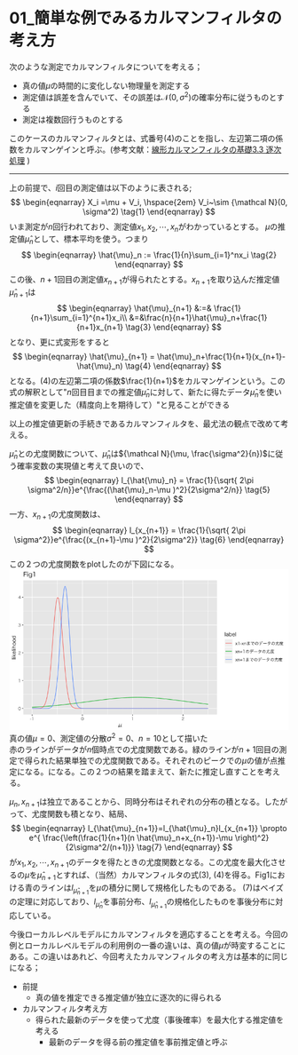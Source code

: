 <script async src="https://cdn.jsdelivr.net/npm/mathjax@3/es5/tex-chtml.js" id="MathJax-script"></script>
# 01_簡単な例でみるカルマンフィルタの考え方

次のような測定でカルマンフィルタについてを考える；  

- 真の値$\mu$の時間的に変化しない物理量を測定する
- 測定値は誤差を含んでいて、その誤差は${\mathcal N}(0, \sigma^2)$の確率分布に従うものとする
- 測定は複数回行うものとする

このケースのカルマンフィルタとは、式番号(4)のことを指し、左辺第二項の係数をカルマンゲインと呼ぶ。(参考文献：[線形カルマンフィルタの基礎3.3 逐次処理]  )

[線形カルマンフィルタの基礎3.3 逐次処理]:https://www.jstage.jst.go.jp/article/sicejl/56/9/56_632/_pdf


---

上の前提で、$i$回目の測定値は以下のように表される;
$$
\begin{eqnarray}
X_i =\mu + V_i,  \hspace{2em}   V_i~\sim {\mathcal N}(0, \sigma^2)  \tag{1}
\end{eqnarray}
$$
いま測定が$n$回行われており、測定値$x_1, x_2,\cdots, x_n$がわかっているとする。 $\mu$の推定値$\hat{\mu}_n$として、標本平均を使う。つまり
$$
\begin{eqnarray}
\hat{\mu}_n := \frac{1}{n}\sum_{i=1}^nx_i  \tag{2}
\end{eqnarray}
$$
この後、$n+1$回目の測定値$x_{n+1}$が得られたとする。$x_{n+1}$を取り込んだ推定値$\hat{\mu}_{n+1}$は
$$
\begin{eqnarray}
\hat{\mu}_{n+1} &:=& \frac{1}{n+1}\sum_{i=1}^{n+1}x_i\\
                 &=&\frac{n}{n+1}\hat{\mu}_n+\frac{1}{n+1}x_{n+1}  \tag{3}
\end{eqnarray}
$$
となり、更に式変形をすると
$$
\begin{eqnarray}
\hat{\mu}_{n+1} = \hat{\mu}_n+\frac{1}{n+1}(x_{n+1}-\hat{\mu}_n) \tag{4}
\end{eqnarray}
$$
となる。(4)の左辺第二項の係数$\frac{1}{n+1}$をカルマンゲインという。この式の解釈として"$n$回目目までの推定値$\hat{\mu}_n$に対して、新たに得たデータ$\hat{\mu}_n$を使い推定値を変更した（精度向上を期待して）"と見ることができる

以上の推定値更新の手続きであるカルマンフィルタを、最尤法の観点で改めて考える。

$\hat{\mu}_{n}$との尤度関数について、$\hat{\mu}_{n}$は${\mathcal N}(\mu, \frac{\sigma^2}{n})$に従う確率変数の実現値と考えて良いので、
$$
\begin{eqnarray}
l_{\hat{\mu}_n} = \frac{1}{\sqrt{ 2\pi \sigma^2/n}}e^{\frac{(\hat{\mu}_n-\mu )^2}{2\sigma^2/n}} \tag{5}
\end{eqnarray}
$$
一方、$x_{n+1}$の尤度関数は、
$$
\begin{eqnarray}
l_{x_{n+1}} = \frac{1}{\sqrt{ 2\pi \sigma^2}}e^{\frac{(x_{n+1}-\mu )^2}{2\sigma^2}} \tag{6}
\end{eqnarray}
$$
この２つの尤度関数をplotしたのが下図になる。
![a](01_Kalman_filter_fig1.png)
真の値$\mu=0$、測定値の分散$\sigma^2=0$、$n=10$として描いた  
赤のラインがデータが$n$個時点での尤度関数である。緑のラインが$n+1$回目の測定で得られた結果単独での尤度関数である。それぞれのピークでの$\mu$の値が点推定になる。になる。この２つの結果を踏まえて、新たに推定し直すことを考える。

$\mu_{n},x_{n+1}$は独立であることから、同時分布はそれぞれの分布の積となる。したがって、尤度関数も積となり、結局、
$$
\begin{eqnarray}
l_{\hat{\mu}_{n+1}}=l_{\hat{\mu}_n}l_{x_{n+1}} \propto e^{ \frac{\left(\frac{1}{n+1}(n \hat{\mu}_n+x_{n+1})-\mu \right)^2}{2\sigma^2/(n+1)}}
\tag{7}
\end{eqnarray}
$$
が$x_1, x_2,\cdots, x_{n+1}$のデータを得たときの尤度関数となる。この尤度を最大化させるの$\mu$を$\hat{\mu}_{n+1}$とすれば、（当然）カルマンフィルタの式(3), (4)を得る。Fig1における青のラインは$l_{\hat{\mu}_{n+1}}$を$\mu$の積分に関して規格化したものである。
(7)はベイズの定理に対応しており、$l_{\hat{\mu}_{n}}$を事前分布、$l_{\hat{\mu}_{n+1}}$の規格化したものを事後分布に対応している。

今後ローカルレベルモデルにカルマンフィルタを適応することを考える。今回の例とローカルレベルモデルの利用例の一番の違いは、真の値$\mu$が時変することにある。この違いはあれど、今回考えたカルマンフィルタの考え方は基本的に同じになる；

- 前提
    - 真の値を推定できる推定値が独立に逐次的に得られる
- カルマンフィルタ考え方
    - 得られた最新のデータを使って尤度（事後確率）を最大化する推定値を考える
        - 最新のデータを得る前の推定値を事前推定値と呼ぶ

